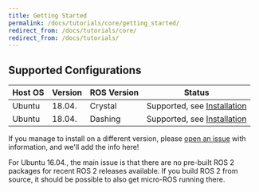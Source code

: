 ```yaml
---
title: Getting Started 
permalink: /docs/tutorials/core/getting_started/
redirect_from: /docs/tutorials/core/
redirect_from: /docs/tutorials/
---
```


## Supported Configurations

| Host OS  | Version  | ROS Version  |  Status | 
|----------|----------|--------------|---------------|
| Ubuntu   | 18.04.   | Crystal      |  Supported, see [Installation](https://github.com/micro-ROS/micro-ros-build/blob/crystal/micro_ros_setup/README.md) |   |
| Ubuntu   | 18.04.   | Dashing      |  Supported, see [Installation](https://github.com/micro-ROS/micro-ros-build/blob/dashing/micro_ros_setup/README.md) |

If you manage to install on a different version, please [open an issue](https://github.com/micro-ROS/micro-ros-build/issues/new) with information, and we'll add the info here!

For Ubuntu 16.04., the main issue is that there are no pre-built ROS 2 packages for recent ROS 2 releases available. If you build ROS 2 from source, it should be possible to also get micro-ROS running there.